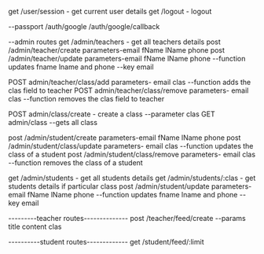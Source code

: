 get /user/session - get current user details
get /logout  - logout

--passport
/auth/google
/auth/google/callback

--admin routes
get /admin/teachers - get all teachers details
post /admin/teacher/create parameters-email fName lName phone
post /admin/teacher/update parameters-email fName lName phone --function updates fname lname and phone --key email

POST admin/teacher/class/add parameters- email clas --function adds the clas field to teacher
POST admin/teacher/class/remove parameters- email clas --function removes the clas field to teacher 


POST admin/class/create - create a class --parameter clas
GET admin/class --gets all class


post /admin/student/create parameters-email fName lName phone
post /admin/student/class/update parameters- email clas --function updates the class of a student
post /admin/student/class/remove parameters- email clas --function removes the class of a student

get /admin/students - get all students details
get /admin/students/:clas - get students details if particular class
post /admin/student/update parameters-email fName lName phone --function updates fname lname and phone --key email


---------teacher routes--------------
post /teacher/feed/create --params title content clas


----------student routes-------------
get /student/feed/:limit